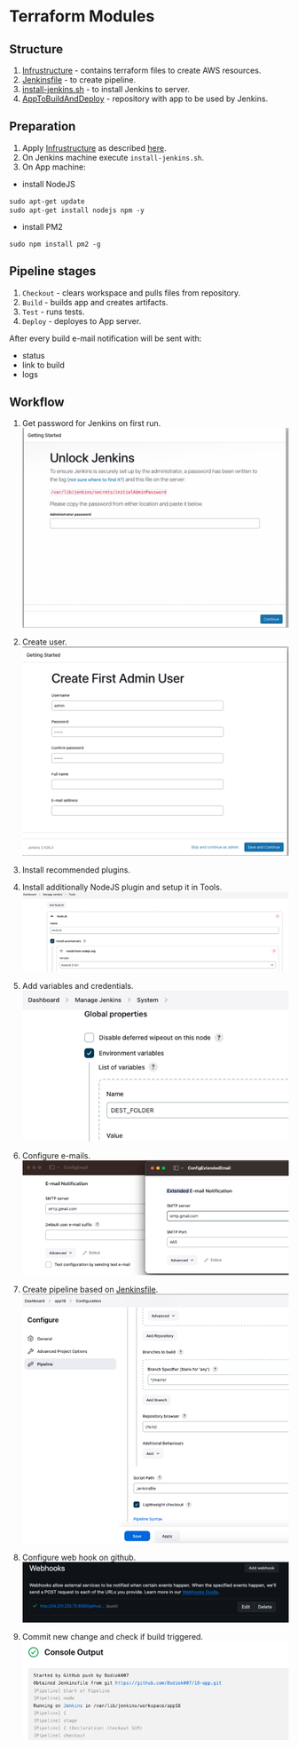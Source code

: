 # Terraform Modules

## Structure

1. [Infrustructure](Jenkins/Infrustructure) - contains terraform files to create AWS resources.
2. [Jenkinsfile](Jenkins/Jenkinsfile) - to create pipeline.
3. [install-jenkins.sh](Jenkins/install-jenkins.sh) - to install Jenkins to server.
4. [AppToBuildAndDeploy](https://github.com/Bodiok007/18-app) - repository with app to be used by Jenkins.

## Preparation

1. Apply [Infrustructure](Jenkins/Infrustructure) as described [here](TerraformIntro/ReadmeTerraformIntro.md).
2. On Jenkins machine execute `install-jenkins.sh`.
3. On App machine:
 - install NodeJS
```
sudo apt-get update
sudo apt-get install nodejs npm -y
```
- install PM2
```
sudo npm install pm2 -g
```

## Pipeline stages

1. `Checkout` - clears workspace and pulls files from repository.
2. `Build` - builds app and creates artifacts.
3. `Test` - runs tests.
4. `Deploy` - deployes to App server.

After every build e-mail notification will be sent with:
 - status
 - link to build
 - logs

## Workflow

1. Get password for Jenkins on first run.
![UnlockJenkins](Screenshots/UnlockJenkins.png)

2. Create user.
![CreateJenkinsUser](Screenshots/CreateJenkinsUser.png)

3. Install recommended plugins.

4. Install additionally NodeJS plugin and setup it in Tools.
![ConfigureNodeJS](Screenshots/ConfigureNodeJS.png)

5. Add variables and credentials.
![AddVariables](Screenshots/AddVariables.png)

6. Configure e-mails.
![ConfigureEmails](Screenshots/ConfigureEmails.png)

7. Create pipeline based on [Jenkinsfile](Jenkins/Jenkinsfile).
![PipelineFromJenkinsfile](Screenshots/PipelineFromJenkinsfile.png)

8. Configure web hook on github.
![AddWebHook](Screenshots/AddWebHook.png)

9. Commit new change and check if build triggered.
![CheckWebHook](Screenshots/CheckWebHook.png)
